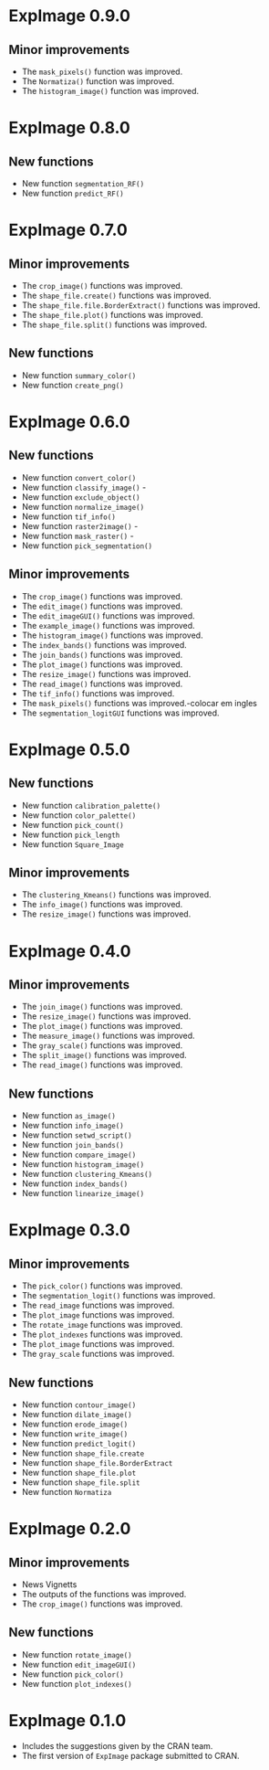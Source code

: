 # ExpImage 0.9.0
## Minor improvements
* The `mask_pixels()` function was improved.
* The `Normatiza()` function was improved.
* The `histogram_image()` function was improved.


# ExpImage 0.8.0
## New functions
* New function `segmentation_RF()`
* New function `predict_RF()`

# ExpImage 0.7.0
## Minor improvements
* The `crop_image()` functions was improved.
* The `shape_file.create()` functions was improved.
* The `shape_file.file.BorderExtract()` functions was improved.
* The `shape_file.plot()` functions was improved.
* The `shape_file.split()` functions was improved.

## New functions
* New function `summary_color()`
* New function `create_png()`


# ExpImage 0.6.0
## New functions
* New function `convert_color()`
* New function `classify_image()`  -
* New function `exclude_object()`  
* New function `normalize_image()`
* New function `tif_info()`  
* New function `raster2image()`  -
* New function `mask_raster()`    -
* New function `pick_segmentation()`
 

## Minor improvements
* The `crop_image()` functions was improved.
* The `edit_image()` functions was improved.
* The `edit_imageGUI()` functions was improved.
* The `example_image()` functions was improved.
* The `histogram_image()` functions was improved.
* The `index_bands()` functions was improved.   
* The `join_bands()` functions was improved.   
* The `plot_image()` functions was improved.   
* The `resize_image()` functions was improved.
* The `read_image()` functions was improved.
* The `tif_info()` functions was improved. 
* The `mask_pixels()` functions was improved.-colocar em ingles
* The `segmentation_logitGUI` functions was improved.

# ExpImage 0.5.0
## New functions
* New function `calibration_palette()`
* New function `color_palette()`
* New function `pick_count()`
* New function `pick_length`
* New function `Square_Image`

## Minor improvements
* The `clustering_Kmeans()` functions was improved.
* The `info_image()` functions was improved.
* The `resize_image()` functions was improved.

# ExpImage 0.4.0
## Minor improvements
* The `join_image()` functions was improved.
* The `resize_image()` functions was improved.
* The `plot_image()` functions was improved.
* The `measure_image()` functions was improved.
* The `gray_scale()` functions was improved.
* The `split_image()` functions was improved.
* The `read_image()` functions was improved.

## New functions
* New function `as_image()`
* New function `info_image()`
* New function `setwd_script()`
* New function `join_bands()`
* New function `compare_image()`
* New function `histogram_image()`
* New function `clustering_Kmeans()`
* New function `index_bands()`
* New function `linearize_image()`

# ExpImage 0.3.0
## Minor improvements
* The `pick_color()` functions was improved.
* The `segmentation_logit()` functions was improved.
* The `read_image` functions was improved.
* The `plot_image` functions was improved.
* The `rotate_image` functions was improved.
* The  `plot_indexes` functions was improved.
* The `plot_image` functions was improved.
* The `gray_scale` functions was improved.

## New functions
* New function `contour_image()`
* New function `dilate_image()`
* New function `erode_image()`
* New function `write_image()`
* New function `predict_logit()`
* New function `shape_file.create`
* New function `shape_file.BorderExtract`
* New function `shape_file.plot`
* New function `shape_file.split`
* New function `Normatiza`



# ExpImage 0.2.0
## Minor improvements
* News Vignetts
* The outputs of the functions was improved.
* The `crop_image()` functions was improved.

## New functions
* New function `rotate_image()`
* New function `edit_imageGUI()`
* New function `pick_color()`
* New function `plot_indexes()`

# ExpImage 0.1.0
* Includes the suggestions given by the CRAN team.
* The first version of `ExpImage` package submitted to CRAN.
